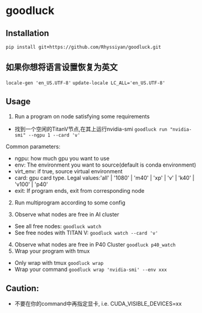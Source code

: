 # goodluck

## Installation
`pip install git+https://github.com/Rhyssiyan/goodluck.git`


## 如果你想将语言设置恢复为英文
`locale-gen 'en_US.UTF-8'`
`update-locale LC_ALL='en_US.UTF-8'`


## Usage

1. Run a program on node satisfying some requirements

* 找到一个空闲的TitanV节点,在其上运行nvidia-smi ``goodluck run "nvidia-smi" --ngpu 1 --card 'v'`` 

Common parameters:
* ngpu: how much gpu you want to use
* env: The environment you want to source(default is conda environment)
* virt_env: if true, source virtual environment
* card: gpu card type. Legal values:'all' | '1080' | 'm40' | 'xp' | 'v' | 'k40' | 'v100' | 'p40'
* exit: If program ends, exit from corresponding node

2. Run multiprogram according to some config

3. Observe what nodes are free in AI cluster

* See all free nodes: ``goodluck watch``
* See free nodes with TITAN V: ``goodluck watch --card 'v'``

4. Observe what nodes are free in P40 Cluster
``goodluck p40_watch``
5. Wrap your program with tmux 
* Only wrap with tmux ``goodluck wrap``
* Wrap your command ``goodluck wrap 'nvidia-smi' --env xxx``


## Caution:
* 不要在你的command中再指定显卡, i.e. CUDA_VISIBLE_DEVICES=xx
